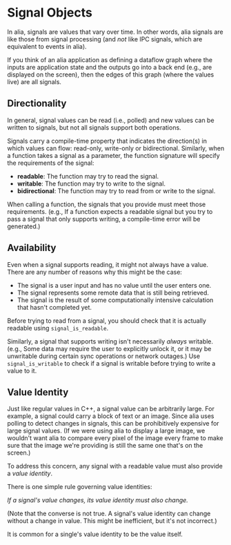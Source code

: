 Signal Objects
==============

In alia, signals are values that vary over time. In other words, alia
signals are like those from signal processing (and *not* like IPC
signals, which are equivalent to events in alia).

If you think of an alia application as defining a dataflow graph where
the inputs are application state and the outputs go into a back end
(e.g., are displayed on the screen), then the edges of this graph (where
the values live) are all signals.

Directionality
--------------

In general, signal values can be read (i.e., polled) and new values can
be written to signals, but not all signals support both operations.

Signals carry a compile-time property that indicates the direction(s) in
which values can flow: read-only, write-only or bidirectional.
Similarly, when a function takes a signal as a parameter, the function
signature will specify the requirements of the signal:

-   **readable**: The function may try to read the signal.
-   **writable**: The function may try to write to the signal.
-   **bidirectional**: The function may try to read from or write to
    the signal.

When calling a function, the signals that you provide must meet those
requirements. (e.g., If a function expects a readable signal but you try
to pass a signal that only supports writing, a compile-time error will
be generated.)

Availability
------------

Even when a signal supports reading, it might not always have a value.
There are any number of reasons why this might be the case:

-   The signal is a user input and has no value until the user
    enters one.
-   The signal represents some remote data that is still
    being retrieved.
-   The signal is the result of some computationally intensive
    calculation that hasn't completed yet.

Before trying to read from a signal, you should check that it is
actually readable using `signal_is_readable`.

Similarly, a signal that supports writing isn't necessarily *always*
writable. (e.g., Some data may require the user to explicitly unlock it,
or it may be unwritable during certain sync operations or network
outages.) Use `signal_is_writable` to check if a signal is writable
before trying to write a value to it.

Value Identity
--------------

Just like regular values in C++, a signal value can be arbitrarily
large. For example, a signal could carry a block of text or an image.
Since alia uses polling to detect changes in signals, this can be
prohibitively expensive for large signal values. (If we were using alia
to display a large image, we wouldn't want alia to compare every pixel
of the image every frame to make sure that the image we're providing is
still the same one that's on the screen.)

To address this concern, any signal with a readable value must also
provide a *value identity*.

There is one simple rule governing value identities:

*If a signal's value changes, its value identity must also change.*

(Note that the converse is not true. A signal's value identity can
change without a change in value. This might be inefficient, but it's
not incorrect.)

It is common for a single's value identity to be the value itself.
